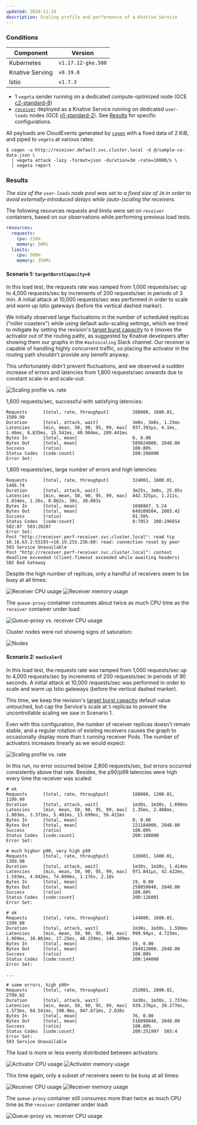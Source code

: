 ```yaml
---
updated: 2020-11-24
description: Scaling profile and performance of a Knative Service
---
```


### Conditions

| Component        | Version            |
| ---------------- | ------------------ |
| Kubernetes       | `v1.17.12-gke.500` |
| Knative Serving  | `v0.19.0`          |
| Istio            | `v1.7.3`           |

* 1 `vegeta` sender running on a dedicated compute-optimized node (GCE [c2-standard-8][gce-machines])
* [`receiver`][receiver] deployed as a Knative Service running on dedicated `user-loads` nodes (GCE
  [n1-standard-2][gce-machines]). See [Results](#results) for specific configurations.

All payloads are CloudEvents generated by [`cegen`][cegen] with a fixed data of 2 KiB, and piped to `vegeta` at various
rates:

```console
$ cegen -u http://receiver.default.svc.cluster.local -d @/sample-ce-data.json \
  | vegeta attack -lazy -format=json -duration=3m -rate=10000/s \
  | vegeta report
```

### Results

_The size of the `user-loads` node pool was set to a fixed size of `20` in order to avoid externally-introduced delays
while (auto-)scaling the receivers._

The following resources requests and limits were set on `receiver` containers, based on our observations while
performing previous load tests.

```yaml
resources:
  requests:
    cpu: 150m
    memory: 50Mi
  limits:
    cpu: 500m
    memory: 350Mi
```

#### Scenario 1: `targetBurstCapacity=0`

In this load test, the requests rate was ramped from 1,000 requests/sec up to 4,000 requests/sec by increments of 200
requests/sec in periods of 3 min. A initial attack at 10,000 requests/sec was performed in order to scale and warm up
Istio gateways (before the vertical dashed marker).

We initially observed large fluctuations in the number of scheduled replicas ("roller coasters") while using default
auto-scaling settings, which we tried to mitigate by setting the revision's [target burst capacity][kn-burstcap] to `0`
(moves the activator out of the routing path), as suggested by Knative developers after showing them our graphs in the
`#autoscaling` Slack channel. Our receiver is capable of handling highly concurrent traffic, so placing the activator in
the routing path shouldn't provide any benefit anyway.

This unfortunately didn't prevent fluctuations, and we observed a sudden increase of errors and latencies from 1,800
requests/sec onwards due to constant scale-in and scale-out:

![Scaling profile vs. rate](.assets/tbc0-rcvr-scale.png)

1,600 requests/sec, successful with satisfying latencies:

```
Requests      [total, rate, throughput]         288000, 1600.01, 1599.99
Duration      [total, attack, wait]             3m0s, 3m0s, 1.25ms
Latencies     [min, mean, 50, 90, 95, 99, max]  937.393µs, 4.1ms, 1.46ms, 8.835ms, 15.541ms, 40.904ms, 289.441ms
Bytes In      [total, mean]                     0, 0.00
Bytes Out     [total, mean]                     589824000, 2048.00
Success       [ratio]                           100.00%
Status Codes  [code:count]                      200:288000
Error Set:
```

1,800 requests/sec, large number of errors and high latencies:

```
Requests      [total, rate, throughput]         324001, 1800.01, 1446.74
Duration      [total, attack, wait]             3m25s, 3m0s, 25.05s
Latencies     [min, mean, 50, 90, 95, 99, max]  442.325µs, 1.211s, 1.834ms, 1.26s, 8.062s, 30s, 30.003s
Bytes In      [total, mean]                     1698867, 5.24
Bytes Out     [total, mean]                     649109504, 2003.42
Success       [ratio]                           91.56%
Status Codes  [code:count]                      0:7053  200:296654  502:87  503:20207
Error Set:
Post "http://receiver.perf-receiver.svc.cluster.local": read tcp 10.16.63.2:55193->10.19.255.236:80: read: connection reset by peer
503 Service Unavailable
Post "http://receiver.perf-receiver.svc.cluster.local": context deadline exceeded (Client.Timeout exceeded while awaiting headers)
502 Bad Gateway
```

Despite the high number of replicas, only a handful of receivers seem to be busy at all times:

![Receiver CPU usage](.assets/tbc0-rcvr-cpu.png)
![Receiver memory usage](.assets/tbc0-rcvr-mem.png)

The `queue-proxy` container consumes about twice as much CPU time as the `receiver` container under load:

![Queue-proxy vs. receiver CPU usage](.assets/tbc0-qp-cpu.png)

Cluster nodes were not showing signs of saturation:

![Nodes](.assets/tbc0-nodes.png)

#### Scenario 2: `maxScale=5`

In this load test, the requests rate was ramped from 1,000 requests/sec up to 4,000 requests/sec by increments of 200
requests/sec in periods of 90 seconds. A initial attack at 10,000 requests/sec was performed in order to scale and warm
up Istio gateways (before the vertical dashed marker).

This time, we keep the revision's [target burst capacity][kn-burstcap] default value untouched, but cap the Service's
scale at `5` replicas to prevent the uncontrollable scaling we saw in Scenario 1.

Even with this configuration, the number of receiver replicas doesn't remain stable, and a regular rotation of existing
receivers causes the graph to occasionally display more than `5` running receiver Pods. The number of activators
increases linearly as we would expect:

![Scaling profile vs. rate](.assets/maxscale-rcvr-scale.png)

In this run, no error occurred below 2,800 requests/sec, but errors occurred consistently above that rate. Besides, the
p90/p99 latencies were high every time the receiver was scaled:

```
# ok
Requests      [total, rate, throughput]         108000, 1200.01, 1199.99
Duration      [total, attack, wait]             1m30s, 1m30s, 1.696ms
Latencies     [min, mean, 50, 90, 95, 99, max]  1.35ms, 2.488ms, 1.903ms, 3.371ms, 5.401ms, 13.699ms, 56.421ms
Bytes In      [total, mean]                     0, 0.00
Bytes Out     [total, mean]                     221184000, 2048.00
Success       [ratio]                           100.00%
Status Codes  [code:count]                      200:108000  
Error Set:

# much higher p90, very high p99
Requests      [total, rate, throughput]         126001, 1400.01, 1399.98
Duration      [total, attack, wait]             1m30s, 1m30s, 1.414ms
Latencies     [min, mean, 50, 90, 95, 99, max]  971.841µs, 42.422ms, 1.593ms, 4.042ms, 74.099ms, 1.176s, 2.18s
Bytes In      [total, mean]                     19, 0.00
Bytes Out     [total, mean]                     258050048, 2048.00
Success       [ratio]                           100.00%
Status Codes  [code:count]                      200:126001
Error Set:

# ok
Requests      [total, rate, throughput]         144000, 1600.02, 1599.98
Duration      [total, attack, wait]             1m30s, 1m30s, 1.598ms
Latencies     [min, mean, 50, 90, 95, 99, max]  999.94µs, 4.723ms, 1.969ms, 10.863ms, 17.25ms, 40.159ms, 148.309ms
Bytes In      [total, mean]                     19, 0.00
Bytes Out     [total, mean]                     294912000, 2048.00
Success       [ratio]                           100.00%
Status Codes  [code:count]                      200:144000
Error Set:

...

# some errors, high p90+
Requests      [total, rate, throughput]         252001, 2800.02, 2799.92
Duration      [total, attack, wait]             1m30s, 1m30s, 1.737ms
Latencies     [min, mean, 50, 90, 95, 99, max]  939.276µs, 39.277ms, 1.573ms, 64.541ms, 198.9ms, 947.871ms, 2.038s
Bytes In      [total, mean]                     76, 0.00
Bytes Out     [total, mean]                     516098048, 2048.00
Success       [ratio]                           100.00%
Status Codes  [code:count]                      200:251997  503:4  
Error Set:
503 Service Unavailable
```

The load is more or less evenly distributed between activators:

![Activator CPU usage](.assets/maxscale-activator-cpu.png)
![Activator memory usage](.assets/maxscale-activator-mem.png)

This time again, only a subset of receivers seem to be busy at all times:

![Receiver CPU usage](.assets/maxscale-rcvr-cpu.png)
![Receiver memory usage](.assets/maxscale-rcvr-mem.png)

The `queue-proxy` container still consumes more than twice as much CPU time as the `receiver` container under load:

![Queue-proxy vs. receiver CPU usage](.assets/maxscale-qp-cpu.png)

[gce-machines]: https://cloud.google.com/compute/docs/machine-types
[receiver]: ../../receiver/
[cegen]: ../../tools/cegen/
[kn-burstcap]: https://knative.dev/docs/serving/autoscaling/target-burst-capacity/
[kn-bounds]: https://knative.dev/docs/serving/autoscaling/scale-bounds/
